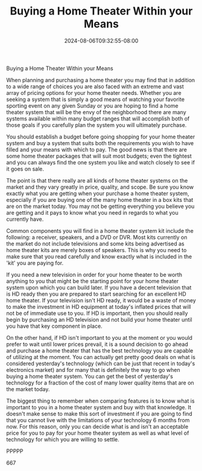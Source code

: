 ﻿---
title: "Buying a Home Theater Within your Means"
date: 2024-08-06T09:32:55-08:00
description: "Home Theater Systems TXT Tips for Web Success"
featured_image: "/images/Home Theater Systems TXT.jpg"
tags: ["Home Theater Systems TXT"]
---

Buying a Home Theater Within your Means

When planning and purchasing a home theater you may find that in addition to a wide range of choices you are also faced with an extreme and vast array of pricing options for your home theater needs. Whether you are seeking a system that is simply a good means of watching your favorite sporting event on any given Sunday or you are hoping to find a home theater system that will be the envy of the neighborhood there are many systems available within many budget ranges that will accomplish both of those goals if you carefully plan the system you will ultimately purchase.

You should establish a budget before going shopping for your home theater system and buy a system that suits both the requirements you wish to have filled and your means with which to pay. The good news is that there are some home theater packages that will suit most budgets; even the tightest and you can always find the one system you like and watch closely to see if it goes on sale. 

The point is that there really are all kinds of home theater systems on the market and they vary greatly in price, quality, and scope. Be sure you know exactly what you are getting when your purchase a home theater system, especially if you are buying one of the many home theater in a box kits that are on the market today. You may not be getting everything you believe you are getting and it pays to know what you need in regards to what you currently have.

Common components you will find in a home theater system kit include the following: a receiver, speakers, and a DVD or DVR. Most kits currently on the market do not include televisions and some kits being advertised as home theater kits are merely boxes of speakers. This is why you need to make sure that you read carefully and know exactly what is included in the 'kit' you are paying for. 

If you need a new television in order for your home theater to be worth anything to you that might be the starting point for your home theater system upon which you can build later. If you have a decent television that is HD ready then you are prepared to start searching for an excellent HD home theater. If your television isn't HD ready, it would be a waste of money to make the investment in HD equipment at today's inflated prices that will not be of immediate use to you. If HD is important, then you should really begin by purchasing an HD television and not build your home theater until you have that key component in place.

On the other hand, if HD isn't important to you at the moment or you would prefer to wait until lower prices prevail, it is a sound decision to go ahead and purchase a home theater that has the best technology you are capable of utilizing at the moment. You can actually get pretty good deals on what is considered yesterday's technology (which can be just that recent in today's electronics market) and for many that is definitely the way to go when buying a home theater system. You can get the best of yesterday's technology for a fraction of the cost of many lower quality items that are on the market today.

The biggest thing to remember when comparing features is to know what is important to you in a home theater system and buy with that knowledge. It doesn't make sense to make this sort of investment if you are going to find that you cannot live with the limitations of your technology 6 months from now. For this reason, only you can decide what is and isn't an acceptable price for you to pay for your home theater system as well as what level of technology for which you are willing to settle.

PPPPP

667

